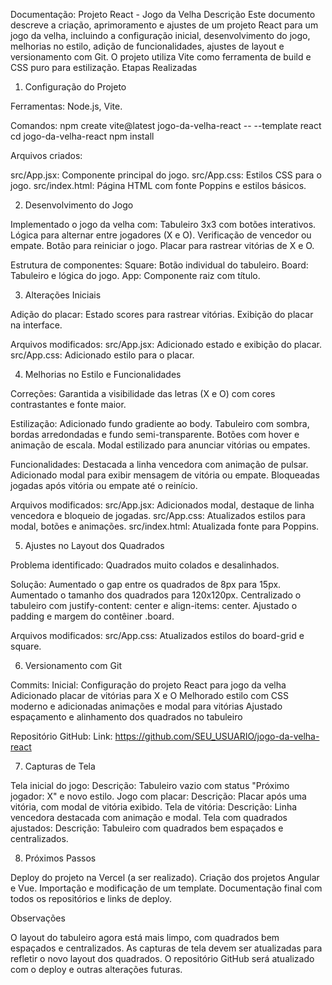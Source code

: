 Documentação: Projeto React - Jogo da Velha
Descrição
Este documento descreve a criação, aprimoramento e ajustes de um projeto React para um jogo da velha, incluindo a configuração inicial, desenvolvimento do jogo, melhorias no estilo, adição de funcionalidades, ajustes de layout e versionamento com Git. O projeto utiliza Vite como ferramenta de build e CSS puro para estilização.
Etapas Realizadas
1. Configuração do Projeto

Ferramentas: Node.js, Vite.

Comandos:
npm create vite@latest jogo-da-velha-react -- --template react
cd jogo-da-velha-react
npm install


Arquivos criados:

src/App.jsx: Componente principal do jogo.
src/App.css: Estilos CSS para o jogo.
src/index.html: Página HTML com fonte Poppins e estilos básicos.



2. Desenvolvimento do Jogo

Implementado o jogo da velha com:
Tabuleiro 3x3 com botões interativos.
Lógica para alternar entre jogadores (X e O).
Verificação de vencedor ou empate.
Botão para reiniciar o jogo.
Placar para rastrear vitórias de X e O.


Estrutura de componentes:
Square: Botão individual do tabuleiro.
Board: Tabuleiro e lógica do jogo.
App: Componente raiz com título.



3. Alterações Iniciais

Adição do placar:
Estado scores para rastrear vitórias.
Exibição do placar na interface.


Arquivos modificados:
src/App.jsx: Adicionado estado e exibição do placar.
src/App.css: Adicionado estilo para o placar.



4. Melhorias no Estilo e Funcionalidades

Correções:
Garantida a visibilidade das letras (X e O) com cores contrastantes e fonte maior.


Estilização:
Adicionado fundo gradiente ao body.
Tabuleiro com sombra, bordas arredondadas e fundo semi-transparente.
Botões com hover e animação de escala.
Modal estilizado para anunciar vitórias ou empates.


Funcionalidades:
Destacada a linha vencedora com animação de pulsar.
Adicionado modal para exibir mensagem de vitória ou empate.
Bloqueadas jogadas após vitória ou empate até o reinício.


Arquivos modificados:
src/App.jsx: Adicionados modal, destaque de linha vencedora e bloqueio de jogadas.
src/App.css: Atualizados estilos para modal, botões e animações.
src/index.html: Atualizada fonte para Poppins.



5. Ajustes no Layout dos Quadrados

Problema identificado:
Quadrados muito colados e desalinhados.


Solução:
Aumentado o gap entre os quadrados de 8px para 15px.
Aumentado o tamanho dos quadrados para 120x120px.
Centralizado o tabuleiro com justify-content: center e align-items: center.
Ajustado o padding e margem do contêiner .board.


Arquivos modificados:
src/App.css: Atualizados estilos do board-grid e square.



6. Versionamento com Git

Commits:
Inicial: Configuração do projeto React para jogo da velha
Adicionado placar de vitórias para X e O
Melhorado estilo com CSS moderno e adicionadas animações e modal para vitórias
Ajustado espaçamento e alinhamento dos quadrados no tabuleiro


Repositório GitHub:
Link: https://github.com/SEU_USUARIO/jogo-da-velha-react



7. Capturas de Tela

Tela inicial do jogo: Descrição: Tabuleiro vazio com status "Próximo jogador: X" e novo estilo.
Jogo com placar: Descrição: Placar após uma vitória, com modal de vitória exibido.
Tela de vitória: Descrição: Linha vencedora destacada com animação e modal.
Tela com quadrados ajustados: Descrição: Tabuleiro com quadrados bem espaçados e centralizados.

8. Próximos Passos

Deploy do projeto na Vercel (a ser realizado).
Criação dos projetos Angular e Vue.
Importação e modificação de um template.
Documentação final com todos os repositórios e links de deploy.

Observações

O layout do tabuleiro agora está mais limpo, com quadrados bem espaçados e centralizados.
As capturas de tela devem ser atualizadas para refletir o novo layout dos quadrados.
O repositório GitHub será atualizado com o deploy e outras alterações futuras.


